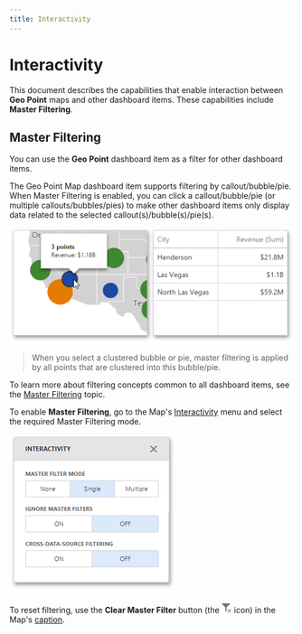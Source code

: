 ```yaml
---
title: Interactivity
---
```

# Interactivity
This document describes the capabilities that enable interaction between **Geo Point** maps and other dashboard items. These capabilities include **Master Filtering**.

## Master Filtering
You can use the **Geo Point** dashboard item as a filter for other dashboard items.

The Geo Point Map dashboard item supports filtering by callout/bubble/pie. When Master Filtering is enabled, you can click a callout/bubble/pie (or multiple callouts/bubbles/pies) to make other dashboard items only display data related to the selected callout(s)/bubble(s)/pie(s).

![wdd-geo-point-master-filtering](../../../../images/Img125454.png)

> When you select a clustered bubble or pie, master filtering is applied by all points that are clustered into this bubble/pie.

To learn more about filtering concepts common to all dashboard items, see the [Master Filtering](../../../../../dashboard-for-web/articles/web-dashboard-designer-mode/interactivity/master-filtering.md) topic.

To enable **Master Filtering**, go to the Map's [Interactivity](../../../../../dashboard-for-web/articles/web-dashboard-designer-mode/ui-elements/dashboard-item-menu.md) menu and select the required Master Filtering mode.

![wdd-interactivity-section-without-drill-down](../../../../images/Img125455.png)

To reset filtering, use the **Clear Master Filter** button (the ![wdd-master-filtering-icon](../../../../images/Img125072.png) icon) in the Map's [caption](../../../../../dashboard-for-web/articles/web-dashboard-designer-mode/dashboard-layout/dashboard-item-caption.md).